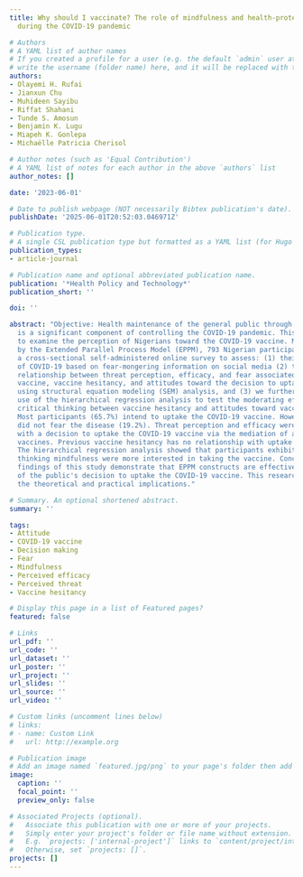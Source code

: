 ```yaml
---
title: Why should I vaccinate? The role of mindfulness and health-protective behaviours
  during the COVID-19 pandemic

# Authors
# A YAML list of author names
# If you created a profile for a user (e.g. the default `admin` user at `content/authors/admin/`), 
# write the username (folder name) here, and it will be replaced with their full name and linked to their profile.
authors:
- Olayemi H. Rufai
- Jianxun Chu
- Muhideen Sayibu
- Riffat Shahani
- Tunde S. Amosun
- Benjamin K. Lugu
- Miapeh K. Gonlepa
- Michaëlle Patricia Cherisol

# Author notes (such as 'Equal Contribution')
# A YAML list of notes for each author in the above `authors` list
author_notes: []

date: '2023-06-01'

# Date to publish webpage (NOT necessarily Bibtex publication's date).
publishDate: '2025-06-01T20:52:03.046971Z'

# Publication type.
# A single CSL publication type but formatted as a YAML list (for Hugo requirements).
publication_types:
- article-journal

# Publication name and optional abbreviated publication name.
publication: '*Health Policy and Technology*'
publication_short: ''

doi: ''

abstract: "Objective: Health maintenance of the general public through vaccination
  is a significant component of controlling the COVID-19 pandemic. This study aims
  to examine the perception of Nigerians toward the COVID-19 vaccine. Methods: Informed
  by the Extended Parallel Process Model (EPPM), 793 Nigerian participants completed
  a cross-sectional self-administered online survey to assess: (1) their perception
  of COVID-19 based on fear-mongering information on social media (2) the potential
  relationship between threat perception, efficacy, and fear associated with the COVID-19
  vaccine, vaccine hesitancy, and attitudes toward the decision to uptake the vaccine
  using structural equation modeling (SEM) analysis, and (3) we further employed the
  use of the hierarchical regression analysis to test the moderating effect of mindful
  critical thinking between vaccine hesitancy and attitudes toward vaccines. Results:
  Most participants (65.7%) intend to uptake the COVID-19 vaccine. However, many people
  did not fear the disease (19.2%). Threat perception and efficacy were associated
  with a decision to uptake the COVID-19 vaccine via the mediation of attitudes toward
  vaccines. Previous vaccine hesitancy has no relationship with uptake decisions.
  The hierarchical regression analysis showed that participants exhibiting high critical
  thinking mindfulness were more interested in taking the vaccine. Conclusions: The
  findings of this study demonstrate that EPPM constructs are effective predictors
  of the public's decision to uptake the COVID-19 vaccine. This research highlights
  the theoretical and practical implications."

# Summary. An optional shortened abstract.
summary: ''

tags:
- Attitude
- COVID-19 vaccine
- Decision making
- Fear
- Mindfulness
- Perceived efficacy
- Perceived threat
- Vaccine hesitancy

# Display this page in a list of Featured pages?
featured: false

# Links
url_pdf: ''
url_code: ''
url_dataset: ''
url_poster: ''
url_project: ''
url_slides: ''
url_source: ''
url_video: ''

# Custom links (uncomment lines below)
# links:
# - name: Custom Link
#   url: http://example.org

# Publication image
# Add an image named `featured.jpg/png` to your page's folder then add a caption below.
image:
  caption: ''
  focal_point: ''
  preview_only: false

# Associated Projects (optional).
#   Associate this publication with one or more of your projects.
#   Simply enter your project's folder or file name without extension.
#   E.g. `projects: ['internal-project']` links to `content/project/internal-project/index.md`.
#   Otherwise, set `projects: []`.
projects: []
---
```


